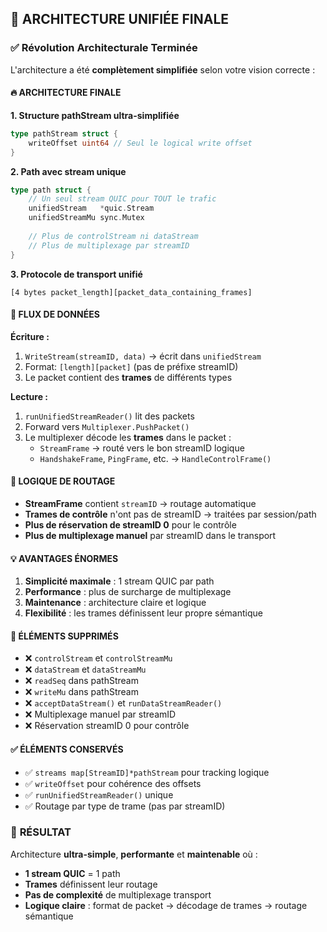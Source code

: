 ## 🎯 ARCHITECTURE UNIFIÉE FINALE

### ✅ **Révolution Architecturale Terminée**

L'architecture a été **complètement simplifiée** selon votre vision correcte :

#### **🔥 ARCHITECTURE FINALE**

**1. Structure pathStream ultra-simplifiée**
```go
type pathStream struct {
    writeOffset uint64 // Seul le logical write offset
}
```

**2. Path avec stream unique**
```go
type path struct {
    // Un seul stream QUIC pour TOUT le trafic
    unifiedStream   *quic.Stream
    unifiedStreamMu sync.Mutex
    
    // Plus de controlStream ni dataStream
    // Plus de multiplexage par streamID
}
```

**3. Protocole de transport unifié**
```
[4 bytes packet_length][packet_data_containing_frames]
```

#### **🚀 FLUX DE DONNÉES**

**Écriture :**
1. `WriteStream(streamID, data)` → écrit dans `unifiedStream`
2. Format: `[length][packet]` (pas de préfixe streamID)
3. Le packet contient des **trames** de différents types

**Lecture :**
1. `runUnifiedStreamReader()` lit des packets
2. Forward vers `Multiplexer.PushPacket()`
3. Le multiplexer décode les **trames** dans le packet :
   - `StreamFrame` → routé vers le bon streamID logique
   - `HandshakeFrame`, `PingFrame`, etc. → `HandleControlFrame()`

#### **🎯 LOGIQUE DE ROUTAGE**

- **StreamFrame** contient `streamID` → routage automatique
- **Trames de contrôle** n'ont pas de streamID → traitées par session/path
- **Plus de réservation de streamID 0** pour le contrôle
- **Plus de multiplexage manuel** par streamID dans le transport

#### **💡 AVANTAGES ÉNORMES**

1. **Simplicité maximale** : 1 stream QUIC par path
2. **Performance** : plus de surcharge de multiplexage
3. **Maintenance** : architecture claire et logique
4. **Flexibilité** : les trames définissent leur propre sémantique

#### **🔧 ÉLÉMENTS SUPPRIMÉS**

- ❌ `controlStream` et `controlStreamMu`
- ❌ `dataStream` et `dataStreamMu`  
- ❌ `readSeq` dans pathStream
- ❌ `writeMu` dans pathStream
- ❌ `acceptDataStream()` et `runDataStreamReader()`
- ❌ Multiplexage manuel par streamID
- ❌ Réservation streamID 0 pour contrôle

#### **✅ ÉLÉMENTS CONSERVÉS**

- ✅ `streams map[StreamID]*pathStream` pour tracking logique
- ✅ `writeOffset` pour cohérence des offsets
- ✅ `runUnifiedStreamReader()` unique
- ✅ Routage par type de trame (pas par streamID)

### 🎉 **RÉSULTAT**

Architecture **ultra-simple**, **performante** et **maintenable** où :
- **1 stream QUIC** = 1 path
- **Trames** définissent leur routage
- **Pas de complexité** de multiplexage transport
- **Logique claire** : format de packet → décodage de trames → routage sémantique
